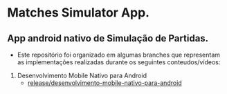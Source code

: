 # Matches Simulator App.

## App android nativo de Simulação de Partidas.
 * Este repositório foi organizado em algumas branches que representam as implementações realizadas durante os seguintes conteudos/vídeos:
 
 1. Desenvolvimento Mobile Nativo para Android
    - [release/desenvolvimento-mobile-nativo-para-android](https://github.com/CaioHangai/SantanderBootcampMobileDeveloper/tree/release/desenvolvimento-mobile-nativo-para-android/First%20Project)

